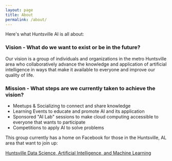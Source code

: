 ```yaml
---
layout: page
title: About
permalink: /about/
---
```


Here's what Huntsville AI is all about:

### Vision - What do we want to exist or be in the future?
Our vision is a group of individuals and organizations in the metro Huntsville area who collaboratively advance the knowledge and application of artificial intelligence in ways that make it available to everyone and improve our quality of life.

### Mission - What steps are we currently taken to achieve the vision?
  * Meetups & Socializing to connect and share knowledge
  * Learning Events to educate and promote AI and its application
  * Sponsored "AI Lab" sessions to make cloud computing accessible to everyone that wants to participate
  * Competitions to apply AI to solve problems

This group currently has a home on Facebook for those in the Huntsville, AL area that want to join up:

[Huntsville Data Science, Artificial Intelligence, and Machine Learning](https://www.facebook.com/groups/390465874745286/)

